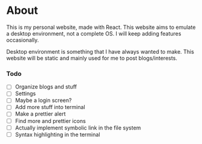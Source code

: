 # About
This is my personal website, made with React. This website aims to emulate a desktop environment, not a complete OS. I will keep adding features occasionally.

Desktop environment is something that I have always wanted to make. This website will be static and mainly used for me to post blogs/interests. 

### Todo
- [ ] Organize blogs and stuff
- [ ] Settings
- [ ] Maybe a login screen?
- [ ] Add more stuff into terminal
- [ ] Make a prettier alert
- [ ] Find more and prettier icons
- [ ] Actually implement symbolic link in the file system
- [ ] Syntax highlighting in the terminal